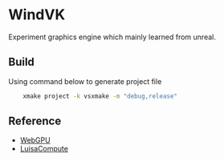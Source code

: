 # WindVK 
Experiment graphics engine which mainly learned from unreal. 

## Build
Using command below to generate project file
```bash
    xmake project -k vsxmake -m "debug,release" 
```

## Reference
* [WebGPU](https://developer.mozilla.org/en-US/docs/Web/API/WebGPU_API)
* [LuisaCompute](https://github.com/WeebOwO/LuisaCompute/tree/next/src/backends/vk)

